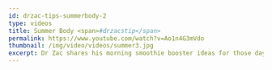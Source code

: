 ```yaml
---
id: drzac-tips-summerbody-2
type: videos
title: Summer Body <span>#drzacstip</span>
permalink: https://www.youtube.com/watch?v=Ao1n4G3mVdo
thumbnail: /img/video/videos/summer3.jpg
excerpt: Dr Zac shares his morning smoothie booster ideas for those days when you’re too rushed to think about breakfast.
---
```

